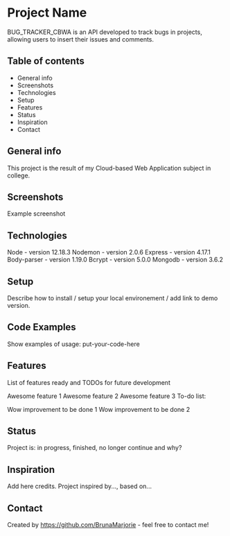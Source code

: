 # Project Name
BUG_TRACKER_CBWA is an API developed to track bugs in projects, allowing users to insert their issues and comments.

## Table of contents
* General info
* Screenshots
* Technologies
* Setup
* Features
* Status
* Inspiration
* Contact


## General info
This project is the result of my Cloud-based Web Application subject in college. 

## Screenshots
Example screenshot

## Technologies
Node - version 12.18.3
Nodemon - version 2.0.6
Express - version 4.17.1
Body-parser - version 1.19.0
Bcrypt - version 5.0.0
Mongodb - version 3.6.2   

## Setup
Describe how to install / setup your local environement / add link to demo version.

## Code Examples
Show examples of usage: put-your-code-here

## Features
List of features ready and TODOs for future development

Awesome feature 1
Awesome feature 2
Awesome feature 3
To-do list:

Wow improvement to be done 1
Wow improvement to be done 2

## Status
Project is: in progress, finished, no longer continue and why?

## Inspiration
Add here credits. Project inspired by..., based on...

## Contact
Created by https://github.com/BrunaMarjorie - feel free to contact me!